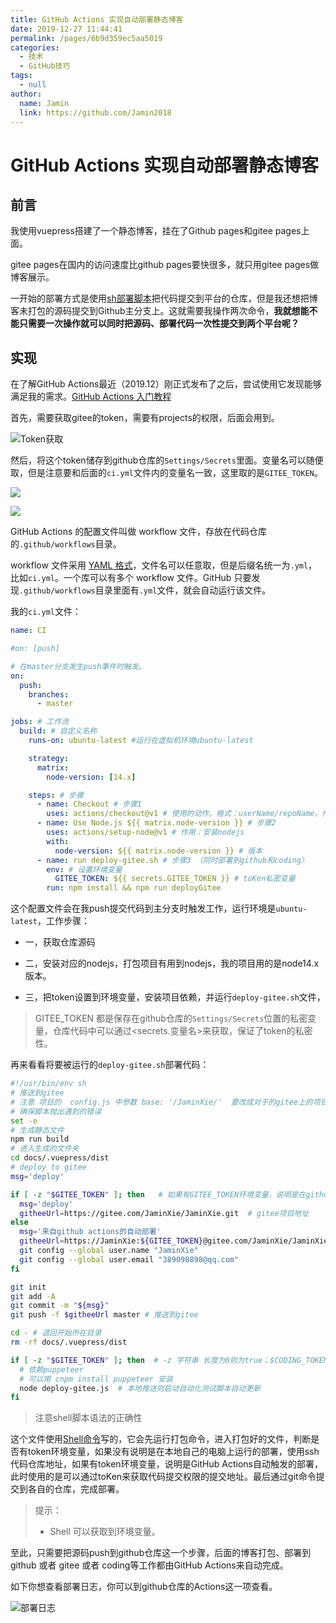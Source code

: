 ```yaml
---
title: GitHub Actions 实现自动部署静态博客
date: 2019-12-27 11:44:41
permalink: /pages/6b9d359ec5aa5019
categories: 
  - 技术
  - GitHub技巧
tags: 
  - null
author: 
  name: Jamin
  link: https://github.com/Jamin2018
---
```

#  GitHub Actions 实现自动部署静态博客

## 前言

我使用vuepress搭建了一个静态博客，挂在了Github pages和gitee pages上面。

gitee pages在国内的访问速度比github pages要快很多，就只用gitee pages做博客展示。

<!-- more -->

一开始的部署方式是使用[sh部署脚本](https://github.com/Jamin2018/vuepree_blog/blob/master/deploy.sh)把代码提交到平台的仓库，但是我还想把博客未打包的源码提交到Github主分支上。这就需要我操作两次命令，**我就想能不能只需要一次操作就可以同时把源码、部署代码一次性提交到两个平台呢？**



## 实现

在了解GitHub Actions最近（2019.12）刚正式发布了之后，尝试使用它发现能够满足我的需求。[GitHub Actions 入门教程](http://www.ruanyifeng.com/blog/2019/09/getting-started-with-github-actions.html?20191227113947#comment-last)



首先，需要获取gitee的token，需要有projects的权限，后面会用到。

![Token获取](https://cdn.jsdelivr.net/gh/Jamin2018/static_file/img/WX20200928-010412@2x.png 'token获取')

然后，将这个token储存到github仓库的`Settings/Secrets`里面。变量名可以随便取，但是注意要和后面的`ci.yml`文件内的变量名一致，这里取的是`GITEE_TOKEN`。

![](https://cdn.jsdelivr.net/gh/Jamin2018/static_file/img/WX20200928-002600@2x.png)

![](https://cdn.jsdelivr.net/gh/Jamin2018/static_file/img/WX20200928-002750@2x.png)

GitHub Actions 的配置文件叫做 workflow 文件，存放在代码仓库的`.github/workflows`目录。

workflow 文件采用 [YAML 格式](https://jaminxie.gitee.io)，文件名可以任意取，但是后缀名统一为`.yml`，比如`ci.yml`。一个库可以有多个 workflow 文件。GitHub 只要发现`.github/workflows`目录里面有`.yml`文件，就会自动运行该文件。    

我的`ci.yml`文件：    

```yaml
name: CI

#on: [push]

# 在master分支发生push事件时触发。
on: 
  push:
    branches:
      - master

jobs: # 工作流
  build: # 自定义名称
    runs-on: ubuntu-latest #运行在虚拟机环境ubuntu-latest

    strategy:
      matrix:
        node-version: [14.x]

    steps: # 步骤
      - name: Checkout # 步骤1
        uses: actions/checkout@v1 # 使用的动作。格式：userName/repoName。作用：检出仓库，获取源码。 官方actions库：https://github.com/actions
      - name: Use Node.js ${{ matrix.node-version }} # 步骤2
        uses: actions/setup-node@v1 # 作用：安装nodejs
        with:
          node-version: ${{ matrix.node-version }} # 版本
      - name: run deploy-gitee.sh # 步骤3 （同时部署到github和coding）
        env: # 设置环境变量
          GITEE_TOKEN: ${{ secrets.GITEE_TOKEN }} # toKen私密变量
        run: npm install && npm run deployGitee
```

这个配置文件会在我push提交代码到主分支时触发工作，运行环境是`ubuntu-latest`，工作步骤：

* 一，获取仓库源码

* 二，安装对应的nodejs，打包项目有用到nodejs，我的项目用的是node14.x版本。

* 三，把token设置到环境变量，安装项目依赖，并运行`deploy-gitee.sh`文件，

> GITEE_TOKEN 都是保存在github仓库的`Settings/Secrets`位置的私密变量，仓库代码中可以通过<secrets.变量名>来获取，保证了token的私密性。



再来看看将要被运行的`deploy-gitee.sh`部署代码：

```sh
#!/usr/bin/env sh
# 推送到gitee
# 注意 项目的  config.js 中参数 base: '/JaminXie/'  要改成对于的gitee上的项目名字，不然博客样式会有问题
# 确保脚本抛出遇到的错误
set -e
# 生成静态文件
npm run build
# 进入生成的文件夹
cd docs/.vuepress/dist
# deploy to gitee
msg='deploy'

if [ -z "$GITEE_TOKEN" ]; then   # 如果有GITEE_TOKEN环境变量，说明是在github Ci上执行，这个环境变量在github上对于的仓库设置隐私变量
  msg='deploy'
  githeeUrl=https://gitee.com/JaminXie/JaminXie.git  # gitee项目地址
else
  msg='来自github actions的自动部署'
  githeeUrl=https://JaminXie:${GITEE_TOKEN}@gitee.com/JaminXie/JaminXie.git  # 使用github CI
  git config --global user.name "JaminXie"
  git config --global user.email "389098898@qq.com"
fi

git init
git add -A
git commit -m "${msg}"
git push -f $githeeUrl master # 推送到gitee

cd - # 退回开始所在目录
rm -rf docs/.vuepress/dist

if [ -z "$GITEE_TOKEN" ]; then  # -z 字符串 长度为0则为true；$CODING_TOKEN来自于github仓库`Settings/Secrets`设置的私密环境变量
  # 依赖puppeteer
  # 可以用 cnpm install puppeteer 安装
  node deploy-gitee.js  # 本地推送则启动自动化测试脚本自动更新
fi
```
> 注意shell脚本语法的正确性

这个文件使用[Shell命令](https://ipcmen.com/)写的，它会先运行打包命令，进入打包好的文件，判断是否有token环境变量，如果没有说明是在本地自己的电脑上运行的部署，使用ssh代码仓库地址，如果有token环境变量，说明是GitHub Actions自动触发的部署，此时使用的是可以通过toKen来获取代码提交权限的提交地址。最后通过git命令提交到各自的仓库，完成部署。

> 提示：
>
> * Shell 可以获取到环境变量。



至此，只需要把源码push到github仓库这一个步骤，后面的博客打包、部署到github 或者 gitee 或者 coding等工作都由GitHub Actions来自动完成。

如下你想查看部署日志，你可以到github仓库的Actions这一项查看。

![部署日志](https://cdn.jsdelivr.net/gh/Jamin2018/static_file/img/WX20200928-011622@2x.png '部署日志')


